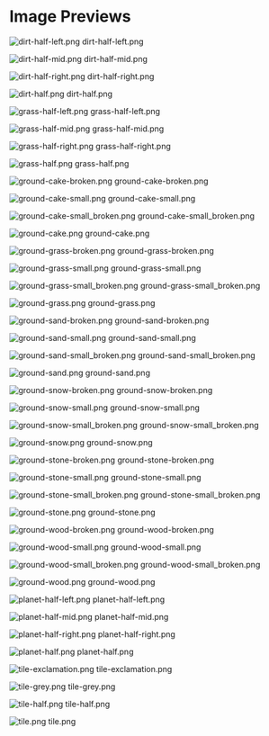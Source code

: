 # Image Previews

![dirt-half-left.png](dirt-half-left.png) dirt-half-left.png

![dirt-half-mid.png](dirt-half-mid.png) dirt-half-mid.png

![dirt-half-right.png](dirt-half-right.png) dirt-half-right.png

![dirt-half.png](dirt-half.png) dirt-half.png

![grass-half-left.png](grass-half-left.png) grass-half-left.png

![grass-half-mid.png](grass-half-mid.png) grass-half-mid.png

![grass-half-right.png](grass-half-right.png) grass-half-right.png

![grass-half.png](grass-half.png) grass-half.png

![ground-cake-broken.png](ground-cake-broken.png) ground-cake-broken.png

![ground-cake-small.png](ground-cake-small.png) ground-cake-small.png

![ground-cake-small_broken.png](ground-cake-small_broken.png) ground-cake-small_broken.png

![ground-cake.png](ground-cake.png) ground-cake.png

![ground-grass-broken.png](ground-grass-broken.png) ground-grass-broken.png

![ground-grass-small.png](ground-grass-small.png) ground-grass-small.png

![ground-grass-small_broken.png](ground-grass-small_broken.png) ground-grass-small_broken.png

![ground-grass.png](ground-grass.png) ground-grass.png

![ground-sand-broken.png](ground-sand-broken.png) ground-sand-broken.png

![ground-sand-small.png](ground-sand-small.png) ground-sand-small.png

![ground-sand-small_broken.png](ground-sand-small_broken.png) ground-sand-small_broken.png

![ground-sand.png](ground-sand.png) ground-sand.png

![ground-snow-broken.png](ground-snow-broken.png) ground-snow-broken.png

![ground-snow-small.png](ground-snow-small.png) ground-snow-small.png

![ground-snow-small_broken.png](ground-snow-small_broken.png) ground-snow-small_broken.png

![ground-snow.png](ground-snow.png) ground-snow.png

![ground-stone-broken.png](ground-stone-broken.png) ground-stone-broken.png

![ground-stone-small.png](ground-stone-small.png) ground-stone-small.png

![ground-stone-small_broken.png](ground-stone-small_broken.png) ground-stone-small_broken.png

![ground-stone.png](ground-stone.png) ground-stone.png

![ground-wood-broken.png](ground-wood-broken.png) ground-wood-broken.png

![ground-wood-small.png](ground-wood-small.png) ground-wood-small.png

![ground-wood-small_broken.png](ground-wood-small_broken.png) ground-wood-small_broken.png

![ground-wood.png](ground-wood.png) ground-wood.png

![planet-half-left.png](planet-half-left.png) planet-half-left.png

![planet-half-mid.png](planet-half-mid.png) planet-half-mid.png

![planet-half-right.png](planet-half-right.png) planet-half-right.png

![planet-half.png](planet-half.png) planet-half.png

![tile-exclamation.png](tile-exclamation.png) tile-exclamation.png

![tile-grey.png](tile-grey.png) tile-grey.png

![tile-half.png](tile-half.png) tile-half.png

![tile.png](tile.png) tile.png

